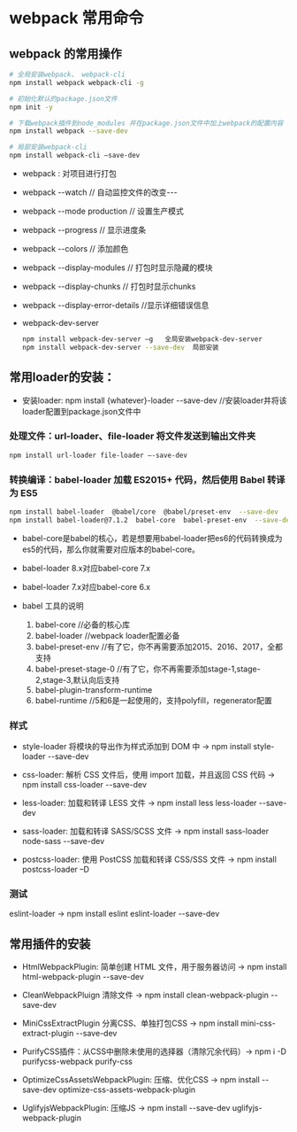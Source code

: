 # webpack 常用命令

## webpack 的常用操作

```bash
# 全局安装webpack、 webpack-cli
npm install webpack webpack-cli -g  

# 初始化默认的package.json文件
npm init -y                          

# 下载webpack插件到node_modules 并在package.json文件中加上webpack的配置内容
npm install webpack --save-dev

# 局部安装webpack-cli
npm install webpack-cli –save-dev 
```

- webpack : 对项目进行打包
- webpack  --watch                // 自动监控文件的改变---
- webpack  --mode production     // 设置生产模式
- webpack  --progress             // 显示进度条
- webpack  --colors               // 添加颜色
- webpack  --display-modules     // 打包时显示隐藏的模块
- webpack  --display-chunks       // 打包时显示chunks
- webpack  --display-error-details  //显示详细错误信息

- webpack-dev-server

  ```bash
  npm install webpack-dev-server –g   全局安装webpack-dev-server
  npm install webpack-dev-server --save-dev  局部安装
  ```

## 常用loader的安装：

- 安装loader: npm install {whatever}-loader  --save-dev   //安装loader并将该loader配置到package.json文件中

### 处理文件：url-loader、file-loader  将文件发送到输出文件夹

```bash
npm install url-loader file-loader –-save-dev
```

### 转换编译：babel-loader  加载 ES2015+ 代码，然后使用 Babel 转译为 ES5

```bash
npm install babel-loader  @babel/core  @babel/preset-env  --save-dev
npm install babel-loader@7.1.2  babel-core  babel-preset-env  --save-dev
```

- babel-core是babel的核心，若是想要用babel-loader把es6的代码转换成为es5的代码，那么你就需要对应版本的babel-core。
- babel-loader 8.x对应babel-core 7.x
- babel-loader 7.x对应babel-core 6.x

- babel 工具的说明

  1. babel-core             //必备的核心库
  2. babel-loader        //webpack loader配置必备
  3. babel-preset-env    //有了它，你不再需要添加2015、2016、2017，全都支持
  4. babel-preset-stage-0  //有了它，你不再需要添加stage-1,stage-2,stage-3,默认向后支持
  5. babel-plugin-transform-runtime
  6. babel-runtime //5和6是一起使用的，支持polyfill，regenerator配置

### 样式

- style-loader 将模块的导出作为样式添加到 DOM 中 ->  npm install style-loader --save-dev

- css-loader: 解析 CSS 文件后，使用 import 加载，并且返回 CSS 代码 -> npm install css-loader --save-dev

- less-loader: 加载和转译 LESS 文件 -> npm install less less-loader --save-dev

- sass-loader: 加载和转译 SASS/SCSS 文件 -> npm install sass-loader node-sass --save-dev

- postcss-loader: 使用 PostCSS 加载和转译 CSS/SSS 文件 -> npm install postcss-loader –D

### 测试

eslint-loader -> npm install eslint eslint-loader --save-dev

## 常用插件的安装

- HtmlWebpackPlugin:  简单创建 HTML 文件，用于服务器访问 ->  npm install html-webpack-plugin  --save-dev

- CleanWebpackPluign  清除文件 ->  npm install clean-webpack-plugin  --save-dev

- MiniCssExtractPlugin 分离CSS、单独打包CSS -> npm install mini-css-extract-plugin  --save-dev

- PurifyCSS插件：从CSS中删除未使用的选择器（清除冗余代码）-> npm i -D purifycss-webpack purify-css

- OptimizeCssAssetsWebpackPlugin: 压缩、优化CSS -> npm install --save-dev optimize-css-assets-webpack-plugin

- UglifyjsWebpackPlugin: 压缩JS ->  npm install --save-dev uglifyjs-webpack-plugin
